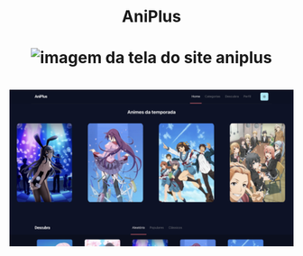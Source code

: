 <h1 align="center">
AniPlus
</h1>

<h1 align="center">
 <img alt="imagem da tela do site aniplus" src="https://github.com/NaySoares/aniplus/blob/main/.github/aniplus.png" width = "600px" />
</h1>

<h1 align="center">
 <img alt="imagem da tela Home do aniplus" src="https://github.com/NaySoares/aniplus/blob/main/.github/aniplus2.png" width = "600px" />
</h1>
